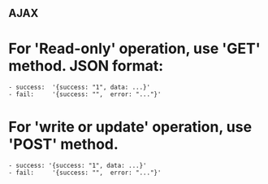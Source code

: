 AJAX
----
# For 'Read-only' operation, use 'GET' method. JSON format:
    - success:  '{success: "1", data: ...}'
    - fail:     '{success: "",  error: "..."}'

# For 'write or update'  operation, use 'POST' method.
    - success: '{success: "1", data: ...}'
    - fail:     '{success: "",  error: "..."}'

